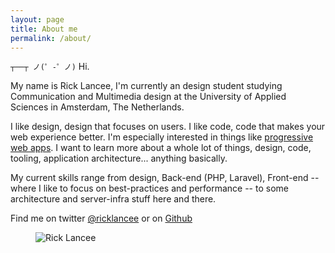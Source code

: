 ```yaml
---
layout: page
title: About me
permalink: /about/
---
```


`┬──┬ ノ(゜-゜ノ)` Hi. 

My name is Rick Lancee, I'm currently an design student studying Communication and Multimedia design at the University of Applied Sciences in Amsterdam, The Netherlands. 

I like design, design that focuses on users. I like code, code that makes your web experience better. I'm especially interested in things like [progressive web apps](https://developers.google.com/web/progressive-web-apps/). I want to learn more about a whole lot of things, design, code, tooling, application architecture... anything basically.

My current skills range from design, Back-end (PHP, Laravel), Front-end -- where I like to focus on best-practices and performance -- to some architecture and server-infra stuff here and there.

Find me on twitter [@ricklancee](https://twitter.com/RickLancee) or on [Github](https://github.com/ricklancee) 

<figure style="width: 200px;" class="rounded">
<img src="{{ site.baseurl | prepend: site.url  }}/assets/images/me.jpg" alt="Rick Lancee">
</figure>

